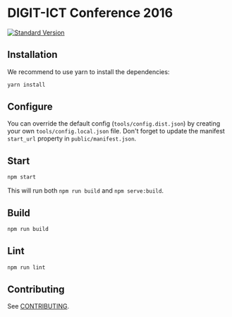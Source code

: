 # DIGIT-ICT Conference 2016

[![Standard Version](https://img.shields.io/badge/release-standard%20version-brightgreen.svg)](https://github.com/conventional-changelog/standard-version)

## Installation

We recommend to use yarn to install the dependencies:

```bash
yarn install
```

## Configure

You can override the default config (`tools/config.dist.json`) by creating your
 own `tools/config.local.json` file. Don't forget to update the manifest
`start_url` property in `public/manifest.json`.

## Start

```bash
npm start
```

This will run both `npm run build` and `npm serve:build`.

## Build

```bash
npm run build
```

## Lint

```bash
npm run lint
```

## Contributing

See [CONTRIBUTING](CONTRIBUTING.md).
